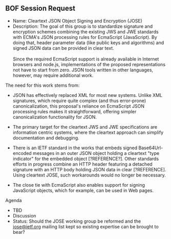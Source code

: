 ## BOF Session Request

- Name: Cleartext JSON Object Signing and Encryption (JOSE)
- Description:
The goal of this group is to standardize signature and encryption schemes combining the existing JWS and JWE standards with ECMA's JSON processing rules for EcmaScript (JavaScript).   By doing that, header parameter data (like public keys and algorithms) and signed JSON data can be provided in clear text.<br>&nbsp;<br>Since the required EcmaScript support is already available in Internet browsers and node.js, implementations of the proposed representations not have to start from zero.  JSON tools written in other languages, however, may require additional work.

The need for this work stems from: 
- JSON has effectively replaced XML for most new systems. Unlike XML signatures, which require quite complex (and thus error-prone) canonicalization, this proposal's reliance on EcmaScript JSON processing rules makes it straightforward, offering simpler canonicalization functionality for JSON.

- The primary target for the cleartext JWS and JWE specifications are information centric systems, where the cleartext approach can simplify documentation and debugging.

- There is an IETF standard in the works that embeds signed Base64Url-encoded messages in an outer JSON object holding a cleartext "type indicator" for the embedded object [?REFERENCE?].  Other standards efforts in progress combine an HTTP header featuring a detached signature with an HTTP body holding JSON data in clear [?REFERENCE].  Using cleartext JOSE, such workarounds would no longer be necessary.

- The close tie with EcmaScript also enables support for signing JavaScript objects, which for example, can be used in Web pages.

Agenda
- TBD
- Discussion
- Status: Should the JOSE working group be reformed and the jose@ietf.org mailing list kept so existing expertise can be brought to bear?
